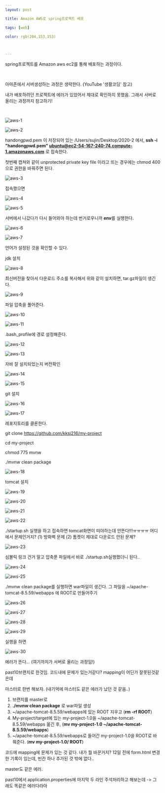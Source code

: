 ```yaml
---
layout: post

title: Amazon AWS로 spring프로젝트 배포

tags: [web]

color: rgb(204,153,153)



---
```


spring프로젝트를 Amazon aws ec2를 통해 배포하는 과정이다. 

<br>

아마존에서 서버생성하는 과정은 생략한다. (YouTube '생활코딩' 참고) 

내가 배포하려던 프로젝트에 에러가 있었어서 제대로 확인하지 못했음. 그래서 서버로 올리는 과정까지 참고하기!

<br>



![aws-1](/assets/img/amazon-aws/aws-1.png)

![aws-2](/assets/img/amazon-aws/aws-2.png)

handongpwd.pem 이 저장되어 있는 /Users/sujin/Desktop/2020-2 에서, **ssh -i "handongpwd.pem" ubuntu@ec2-54-167-240-74.compute-1.amazonaws.com** 로 접속한다. 

첫번째 캡쳐와 같이 unprotected private key file 이라고 뜨는 경우에는 chmod 400으로 권한을 바꿔주면 된다. 

![aws-3](/assets/img/amazon-aws/aws-3.png)



접속했으면 

![aws-4](/assets/img/amazon-aws/aws-4.png)

![aws-5](/assets/img/amazon-aws/aws-5.png)



서버에서 나갔다가 다시 들어와야 하는데 번거로우니까 **env**를 실행한다.  

![aws-6](/assets/img/amazon-aws/aws-6.png)

![aws-7](/assets/img/amazon-aws/aws-7.png)

언어가 설정된 것을 확인할 수 있다. 



jdk 설치 

![aws-8](/assets/img/amazon-aws/aws-8.png)

최신버전을 찾아서 다운로드 주소를 복사해서 위와 같이 설치하면, tar.gz파일이 생긴다. 

![aws-9](/assets/img/amazon-aws/aws-9.png)

파일 압축을 풀어준다. 

![aws-10](/assets/img/amazon-aws/aws-10.png)

![aws-11](/assets/img/amazon-aws/aws-11.png)

.bash_profile에 경로 설정해준다. 

![aws-12](/assets/img/amazon-aws/aws-12.png)

![aws-13](/assets/img/amazon-aws/aws-13.png)

자바 잘 설치되었는지 버전확인 

![aws-14](/assets/img/amazon-aws/aws-14.png)

![aws-15](/assets/img/amazon-aws/aws-15.png)

git 설치

![aws-16](/assets/img/amazon-aws/aws-16.png)

![aws-17](/assets/img/amazon-aws/aws-17.png)

레포지토리를 클론한다. 

git clone https://github.com/kksj216/my-project 

cd my-project

chmod 775 mvnw 

./mvnw clean package 

![aws-18](/assets/img/amazon-aws/aws-18.png)



tomcat 설치 

![aws-19](/assets/img/amazon-aws/aws-19.png)

![aws-20](/assets/img/amazon-aws/aws-20.png)

![aws-21](/assets/img/amazon-aws/aws-21.png)



![aws-22](/assets/img/amazon-aws/aws-22.png)

./startup.sh 실행을 하고 접속하면 tomcat화면이 떠야하는데 안뜬다!!!ㅠㅠㅠㅠ 어디에서 문제인거지? (1) 방화벽 문제 (2) 톰켓이 제대로 다운로드 안된 문제? 



![aws-23](/assets/img/amazon-aws/aws-23.png)

심볼릭 링크 건거 말고 압축푼 파일에서 바로 ./startup.sh실행했더니 된다..





![aws-24](/assets/img/amazon-aws/aws-24.png)

![aws-25](/assets/img/amazon-aws/aws-25.png)

./mvnw clean package를 실행하면 war파일이 생긴다. 그 파일을 ~/apache-tomcat-8.5.59/webapps 에 ROOT로 만들어주기 

![aws-26](/assets/img/amazon-aws/aws-26.png)

![aws-27](/assets/img/amazon-aws/aws-27.png)

![aws-28](/assets/img/amazon-aws/aws-28.png)

![aws-29](/assets/img/amazon-aws/aws-29.png)

실행을 하면 

![aws-30](/assets/img/amazon-aws/aws-30.png)

에러가 뜬다... (여기까지가 서버로 올리는 과정임!)

past10브랜치로 한것임. 코드내에 문제가 있는거같다? mapping이 어딘가 잘못된것같은데 

마스터로 한번 해보자. (내기억에 마스터도 같은 에러가 났던 것 같음..)

1. 브랜치를 master로 
2. **./mvnw clean package** 로 war파일 생성 
3. ~/apache-tomcat-8.5.59/webapps에 있는 ROOT 지우고 (**rm -rf ROOT**) 
4. My-project/target에 있는 my-project-1.0을 ~/apache-tomcat-8.5.59/webapps 옮긴 후, (**mv my-project-1.0 ~/apache-tomcat-8.5.59/webapps**)
5. ~/apache-tomcat-8.5.59/webapps로 들어간 my-project-1.0을 ROOT로 바꿔준다. (**mv my-project-1.0/ ROOT**)



코드에 mapping에 문제가 있는 것 같다. 내가 뭘 바꾼거지? 12일 전에 form.html 변경한 기록이 있는데, 빈칸 하나 추가된 것 밖에 없다..

master도 같은 에러. 

past10에서 application.properties에 마지막 두 라인 주석처리하고 해보는데 -> 그래도 똑같은 에러다라아

